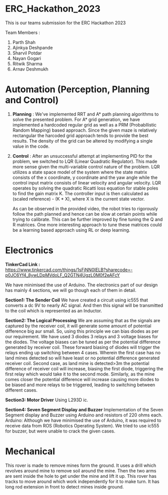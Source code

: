 # ERC_Hackathon_2023
This is our teams submission for the ERC Hackathon 2023

Team Members :
  1) Parth Shah
  2) Ajinkya Deshpande
  3) Sharvil Potdar
  4) Nayan Gogari
  5) Ritwik Sharma
  6) Arnav Deshmukh


# Automation (Perception, Planning and Control)
1) **Planning** : 
   We've implemented RRT and A* path planning algorithms to solve the presented problem. For A* grid generation, we have implemented a hardcoded regular grid as well as a PRM (ProbabIlistic Random Mapping) based approach. Since the given maze
   is relatively rectangular the harcoded grid approach tends to provide the best results. The density of the grid can be altered by modifying a single value in the code.

3) **Control** : 
   After an unsuccessful attempt at implementing PID for the problem, we switched to LQR (Linear Quadratic Regulator). This made more sense given the multi-variable control nature of the problem. LQR utilizes a state space model of the
   system where the state matrix consists of the x coordinate, y coordinate and the yaw angle while the control input matrix consists of linear velocity and angular velocity. LQR operates by solving the quadratic Ricatti loss equation for
   stable poles to find the gain matrix K. The controller input is then calculated as (scaled reference) - (K * X), where X is the current state vector.


   As can be observed in the provided video, the robot tries to rigorously follow the path planned and hence can be slow at certain points while trying to calibrate. This can be further improved by fine tuning the Q and R matrices. One more
   interesting approach to tune these matrices could be a learning based approach using RL or deep learning.
    
# Electronics
**TinkerCad Link :**  
https://www.tinkercad.com/things/1sFjNN0IELB?sharecode=-p0JC6Yf4_8ywLDpMVdoLF_Q2GTN4UgzL0M0f2eAFcY

We have minimised the use of Arduino. The electronics part of our design has mainly 4 sections, we will go though each of them in detail.

**Section1: The Sender Coil**
We have created a circuit using ic555 that converts a dc 9V to nearly AC signal. And then this signal will be transmitted to the coil which is represented as an Inductor.

**Section2: The Logical Processing**
We are assuming that as the signals are captured by the receiver coil, it will generate some amount of potential difference big aur small. So, using this principle we can bias diodes as per our requirement. We have used 3 diodes 3 relays and 3 voltage biases for the diodes. The voltage biases can be tuned as per the potential difference generated by receiver coil. These forward biasing of diodes will trigger the relays ending up switching between 4 cases. Wherein the first case has no land mines detected so will have least or no potential difference generated receiver coil. Second case, as land mine is detected>3m the potential difference of receiver coil will increase, biasing the first diode, triggering the first relay which would take it to the second mode. Similarly, as the mine comes closer the potential difference will increase causing more diodes to be biased and more relays to be triggered, leading to switching between different cases.

**Section3: Motor Driver**
Using L293D ic.

**Section4: Seven Segment Display and Buzzer**
Implementation of the Seven Segment display and Buzzer using Arduino and resistors of 220 ohms each.
Arduino:
Although we have minimised the use of Arduino, it was required to receive data from ROS (Robotics Operating System). We tried to use ic555 for buzzer, but were unable to crack the given cases.

# Mechanical
This rover is made to remove mines form the ground. It uses a drill which revolves around mine to remove soil around the mine. Then the two arms are sent inside the hole to get under the mine and lift it up. This rover has tracks to move around which work independently for it to make turn. It has long rod extension in front to detect mines inside ground.

